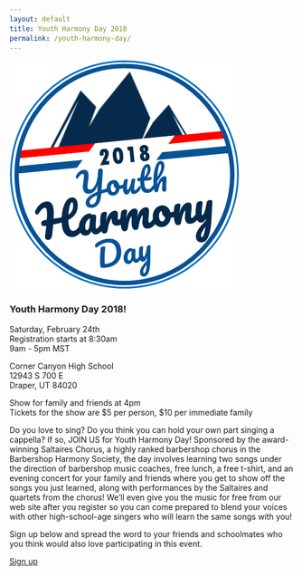 ```yaml
---
layout: default
title: Youth Harmony Day 2018
permalink: /youth-harmony-day/
---
```


![Youth Harmony Day 2018](/images/youth-harmony-logo.jpg)

### Youth Harmony Day 2018!

Saturday, February 24th<br>
Registration starts at 8:30am<br>
9am - 5pm MST

Corner Canyon High School<br>
12943 S 700 E<br>
Draper, UT 84020<br>

Show for family and friends at 4pm<br>
Tickets for the show are $5 per person, $10 per immediate family

Do you love to sing?  Do you think you can hold your own part singing a
cappella?  If so, JOIN US for Youth Harmony Day!  Sponsored by the award-winning
Saltaires Chorus, a highly ranked barbershop chorus in the Barbershop Harmony
Society, the day involves learning two songs under the direction of barbershop
music coaches, free lunch, a free t-shirt, and an evening concert for your
family and friends where you get to show off the songs you just learned, along
with performances by the Saltaires and quartets from the chorus!  We’ll even
give you the music for free from our web site after you register so you can come
prepared to blend your voices with other high-school-age singers who will learn
the same songs with you!

Sign up below and spread the word to your friends and schoolmates who you think would also love participating in this event.

<p class="lead">
  <a href="
https://docs.google.com/forms/d/e/1FAIpQLSeHtdhyvbTPe3Cr69PEhUTB_KpDYgwfyaEQvO8Mo0ZqljRe1w/viewform" class="btn btn-lg btn-default">Sign up</a>
</p>
